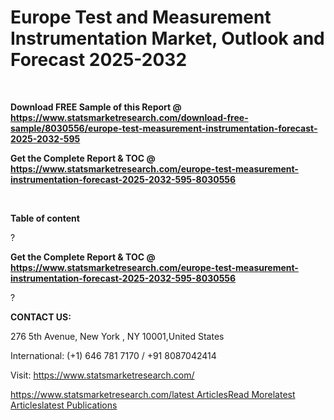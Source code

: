 <h1>Europe Test and Measurement Instrumentation Market, Outlook and Forecast 2025-2032</h1><br/><p><strong>Download FREE Sample of this Report @ <a href="https://www.statsmarketresearch.com/download-free-sample/8030556/europe-test-measurement-instrumentation-forecast-2025-2032-595">https://www.statsmarketresearch.com/download-free-sample/8030556/europe-test-measurement-instrumentation-forecast-2025-2032-595</a></strong></p>
 
 
 
 <div><b>Get the Complete Report & TOC @ <a href="https://www.statsmarketresearch.com/europe-test-measurement-instrumentation-forecast-2025-2032-595-8030556">https://www.statsmarketresearch.com/europe-test-measurement-instrumentation-forecast-2025-2032-595-8030556</a></b></div>
 
 
 
 <p><br />
 
 <b>Table of content</b></p>
 
 
 
 <p>? </p>
 
 
 
 <div><b>Get the Complete Report & TOC @ <a href="https://www.statsmarketresearch.com/europe-test-measurement-instrumentation-forecast-2025-2032-595-8030556">https://www.statsmarketresearch.com/europe-test-measurement-instrumentation-forecast-2025-2032-595-8030556</a></b></div>
 
 
 
 <p>? </p>
 
 
 
 <p><b>CONTACT US:</b><br />
 
 276 5th Avenue, New York , NY 10001,United States<br />
 
 International: (+1) 646 781 7170 / +91 8087042414<br />
 
 Visit: <a href="https://www.statsmarketresearch.com/">https://www.statsmarketresearch.com/</a><br />
 
 <a href="https://gyeongbokgung.com">https://www.statsmarketresearch.com/</a><a href="https://hallyeomaritime.com">latest Articles</a><a href="https://jingwansa.com">Read More</a><a href="https://nguoiviet.jp/">latest Articles</a><a href="https://www.intelmarketresearch.com/">latest Publications</a></p>